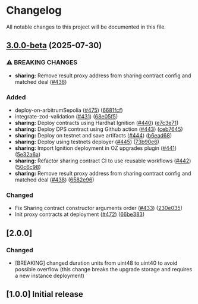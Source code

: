 # Changelog

All notable changes to this project will be documented in this file.

## [3.0.0-beta](https://github.com/iExecBlockchainComputing/dataprotector-sdk/compare/sharing-contracts-v2.0.0...sharing-contracts-v3.0.0-beta) (2025-07-30)

### ⚠ BREAKING CHANGES

- **sharing:** Remove result proxy address from sharing contract config and matched deal ([#438](https://github.com/iExecBlockchainComputing/dataprotector-sdk/issues/438))

### Added

- deploy-on-arbitrumSepolia ([#475](https://github.com/iExecBlockchainComputing/dataprotector-sdk/issues/475)) ([6681fcf](https://github.com/iExecBlockchainComputing/dataprotector-sdk/commit/6681fcf9d6ec34c9ab075a90caa96d347cc06f92))
- integrate-zod-validation ([#431](https://github.com/iExecBlockchainComputing/dataprotector-sdk/issues/431)) ([68e05f5](https://github.com/iExecBlockchainComputing/dataprotector-sdk/commit/68e05f525026530b5a8038b0eb54628ef5a2f55c))
- **sharing:** Deploy contracts using Hardhat Ignition ([#440](https://github.com/iExecBlockchainComputing/dataprotector-sdk/issues/440)) ([e7c3e71](https://github.com/iExecBlockchainComputing/dataprotector-sdk/commit/e7c3e71cd5a3ab653362888f6adbe52fde7dfb6f))
- **sharing:** Deploy DPS contract using Github action ([#443](https://github.com/iExecBlockchainComputing/dataprotector-sdk/issues/443)) ([ceb7645](https://github.com/iExecBlockchainComputing/dataprotector-sdk/commit/ceb76457f94d49050adc79c400118f4e600bdd8a))
- **sharing:** Deploy on testnet and save artifacts ([#444](https://github.com/iExecBlockchainComputing/dataprotector-sdk/issues/444)) ([b6ead68](https://github.com/iExecBlockchainComputing/dataprotector-sdk/commit/b6ead6853e57966e9667a898dfb312487246a640))
- **sharing:** Deploy using testnets deployer ([#445](https://github.com/iExecBlockchainComputing/dataprotector-sdk/issues/445)) ([73b90e6](https://github.com/iExecBlockchainComputing/dataprotector-sdk/commit/73b90e612a50ed3b26733f18217e1f6488cdd082))
- **sharing:** Import Ignition deployment in OZ upgrades plugin ([#441](https://github.com/iExecBlockchainComputing/dataprotector-sdk/issues/441)) ([5e32a6a](https://github.com/iExecBlockchainComputing/dataprotector-sdk/commit/5e32a6a20d45d8d7e8758a72ea85b4395bbf9776))
- **sharing:** Refactor sharing contract CI to use reusable workflows ([#442](https://github.com/iExecBlockchainComputing/dataprotector-sdk/issues/442)) ([50c6c98](https://github.com/iExecBlockchainComputing/dataprotector-sdk/commit/50c6c9817f20ae0490ff06af6fb5b17f964bbcfc))
- **sharing:** Remove result proxy address from sharing contract config and matched deal ([#438](https://github.com/iExecBlockchainComputing/dataprotector-sdk/issues/438)) ([6582e96](https://github.com/iExecBlockchainComputing/dataprotector-sdk/commit/6582e96b11ec57265a38f78f2aff68e5c3de8cc0))

### Changed

- Fix Sharing contract constructor arguments order ([#433](https://github.com/iExecBlockchainComputing/dataprotector-sdk/issues/433)) ([230e035](https://github.com/iExecBlockchainComputing/dataprotector-sdk/commit/230e035c4b06bcd26b4bce21c72916fc9c12ecde))
- Init proxy contracts at deployment ([#472](https://github.com/iExecBlockchainComputing/dataprotector-sdk/issues/472)) ([66be383](https://github.com/iExecBlockchainComputing/dataprotector-sdk/commit/66be383d0f1fefa29e243c180cc2b83c5813db25))

## [2.0.0]

### Changed

- [BREAKING] changed duration units from uint48 to uint40 to avoid possible overflow (this change breaks the upgrade storage and requires a new instance deployment)

## [1.0.0] Initial release
